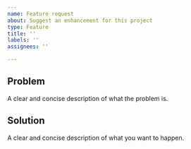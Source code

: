 ```yaml
---
name: Feature request
about: Suggest an enhancement for this project
type: Feature
title: ''
labels: ''
assignees: ''

---
```


## Problem

A clear and concise description of what the problem is.

## Solution

A clear and concise description of what you want to happen.
